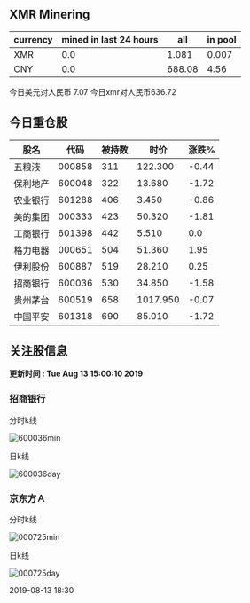 ## XMR Minering

|currency|mined in last 24 hours|all|in pool|
|---|---|---|---|
|XMR|0.0|1.081|0.007|
|CNY|0.0|688.08|4.56|

今日美元对人民币 7.07	今日xmr对人民币636.72


## 今日重仓股 

|股名|代码|被持数|时价|涨跌%|
|---|---|---|---|---|
|五粮液|000858|311|122.300|-0.44|
|保利地产|600048|322|13.680|-1.72|
|农业银行|601288|406|3.450|-0.86|
|美的集团|000333|423|50.320|-1.81|
|工商银行|601398|442|5.510|0.0|
|格力电器|000651|504|51.360|1.95|
|伊利股份|600887|519|28.210|0.25|
|招商银行|600036|530|34.850|-1.58|
|贵州茅台|600519|658|1017.950|-0.07|
|中国平安|601318|690|85.010|-1.72|

## 关注股信息
**更新时间 : Tue Aug 13 15:00:10 2019**
### 招商银行 
分时k线

![600036min](http://image.sinajs.cn/newchart/min/n/sh600036.gif)

日k线

![600036day](http://image.sinajs.cn/newchart/daily/n/sh600036.gif)

### 京东方Ａ 
分时k线

![000725min](http://image.sinajs.cn/newchart/min/n/sz000725.gif)

日k线

![000725day](http://image.sinajs.cn/newchart/daily/n/sz000725.gif)

2019-08-13 18:30